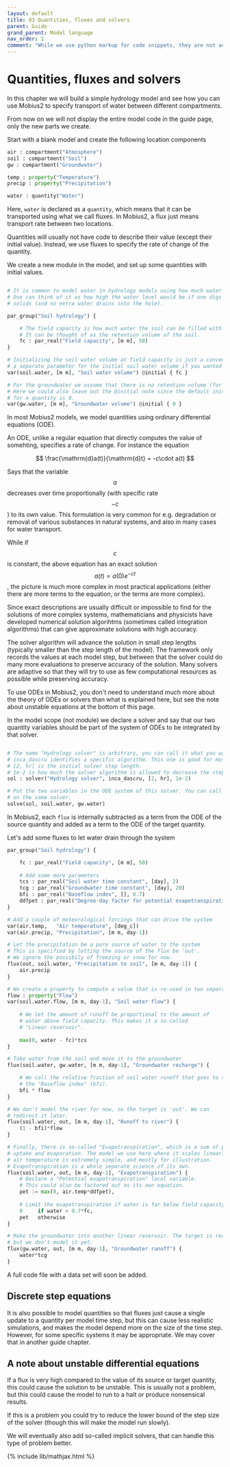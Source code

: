 ```yaml
---
layout: default
title: 03 Quantities, fluxes and solvers
parent: Guide
grand_parent: Model language
nav_order: 1
comment: "While we use python markup for code snippets, they are not actually python, it just creates convenient coloring for this format."
---
```


# Quantities, fluxes and solvers

In this chapter we will build a simple hydrology model and see how you can use Mobius2 to specify transport of water between different compartments.

From now on we will not display the entire model code in the guide page, only the new parts we create.

Start with a blank model and create the following location components

```python
air : compartment("Atmosphere")
soil : compartment("Soil")
gw : compartment("Groundwater")

temp : property("Temperature")
precip : property("Precipitation")

water : quantity("Water")
```

Here, `water` is declared as a `quantity`, which means that it can be transported using what we call fluxes. In Mobius2, a flux just means transport rate between two locations.

Quantities will usually not have code to describe their value (except their initial value). Instead, we use fluxes to specify the rate of change of the quantity.

We create a new module in the model, and set up some quantities with initial values.

```python

# It is common to model water in hydrology models using how much water is in a single column of the soil.
# One can think of it as how high the water level would be if one digs a hole in the soil and remove the
# solids (and no extra water drains into the hole).

par_group("Soil hydrology") {

	# The field capacity is how much water the soil can be filled with before there is runoff.
	# It can be thought of as the retention volume of the soil.
	fc : par_real("Field capacity", [m m], 50)
}

# Initializing the soil water volume at field capacity is just a convenience. You could create
# a separate parameter for the initial soil water volume if you wanted to.
var(soil.water, [m m], "Soil water volume") @initial { fc }

# For the groundwater we assume that there is no retention volume (for now).
# Here we could also leave out the @initial note since the default initial value
# for a quantity is 0.
var(gw.water, [m m], "Groundwater volume") @initial { 0 }

```

In most Mobius2 models, we model quantities using ordinary differential equations (ODE).

An ODE, unlike a regular equation that directly computes the value of somehting, specifies a rate of change. For instance the equation

$$
\frac{\mathrm{d}a(t)}{\mathrm{d}t} = -c\cdot a(t)
$$

Says that the variable $$a$$ decreases over time proportionally (with specific rate $$-c$$) to its own value. This formulation is very common for e.g. degradation or removal of various substances in natural systems, and also in many cases for water transport.

While if $$c$$ is constant, the above equation has an exact solution $$a(t) = a(0)e^{-ct}$$, the picture is much more complex in most practical applications (either there are more terms to the equation, or the terms are more complex).

Since exact descriptions are usually difficult or impossible to find for the solutions of more complex systems, mathematicians and physicists have developed numerical solution algorihtms (sometimes called integration algorithms) that can give approximate solutions with high accuracy.

The solver algorithm will advance the solution in small step lengths (typically smaller than the step length of the model). The framework only records the values at each model step, but between that the solver could do many more evaluations to preserve accuracy of the solution. Many solvers are adaptive so that they will try to use as few computational resources as possible while preserving accuracy.

To use ODEs in Mobius2, you don't need to understand much more about the theory of ODEs or solvers than what is explained here, but see the note about unstable equations at the bottom of this page.

In the model scope (not module) we declare a solver and say that our two quantity variables should be part of the system of ODEs to be integrated by that solver.

```python

# The name "Hydrology solver" is arbitrary, you can call it what you want. This is just for reference e.g. in error messages.
# inca_dascru identifies a specific algorithm. This one is good for most purposes.
# [2, hr] is the initial solver step length.
# 1e-2 is how much the solver algorithm is allowed to decrease the step size to preserve accuracy of the solution.
sol : solver("Hydrology solver", inca_dascru, [2, hr], 1e-2)

# Put the two variables in the ODE system of this solver. You can call solve as many times you want
# on the same solver.
solve(sol, soil.water, gw.water)
```

In Mobius2, each `flux` is internally subtracted as a term from the ODE of the source quantity and added as a term to the ODE of the target quantity.

Let's add some fluxes to let water drain through the system

```python
par_group("Soil hydrology") {

	fc : par_real("Field capacity", [m m], 50)
	
	# Add some more parameters
	tcs : par_real("Soil water time constant", [day], 2)
	tcg : par_real("Groundwater time constant", [day], 20)
	bfi : par_real("Baseflow index", [], 0.7)
	ddfpet : par_real("Degree-day factor for potential evapotranspiration", [m m, deg_c-1, day-1], 1.2)
}

# Add a couple of meteorological forcings that can drive the system
var(air.temp,   "Air temperature", [deg_c])
var(air.precip, "Precipitation", [m m, day-1])

# Let the precipitation be a pure source of water to the system
# This is specified by letting the source of the flux be 'out'.
# We ignore the possibily of freezing or snow for now.
flux(out, soil.water, "Precipitation to soil", [m m, day-1]) {
	air.precip
}

# We create a property to compute a value that is re-used in two separate fluxes.
flow : property("Flow")
var(soil.water.flow, [m m, day-1], "Soil water flow") {
	
	# We let the amount of runoff be proportional to the amount of
	# water above field capacity. This makes it a so-called
	# "Linear reservoir".
	
	max(0, water - fc)*tcs
}

# Take water from the soil and move it to the groundwater
flux(soil.water, gw.water, [m m, day-1], "Groundwater recharge") {

	# We call the relative fraction of soil water runoff that goes to the groundwater
	# the "Baseflow index" (bfi).
	bfi * flow
}

# We don't model the river for now, so the target is 'out'. We can
# redirect it later.
flux(soil.water, out, [m m, day-1], "Runoff to river") {
	(1 - bfi)*flow
}

# Finally, there is so-called "Evapotranspiration", which is a sum of plant water
# uptake and evaporation. The model we use here where it scales linearly with
# air temperature is extremely simple, and mostly for illustration.
# Evapotranspiration is a whole separate science of its own.
flux(soil.water, out, [m m, day-1], "Evapotranspiration") {
	# Declare a "Potential evapotranspiration" local variable.
	# This could also be factored out as its own equation.
	pet := max(0, air.temp*ddfpet),
	
	# Limit the evapotranspiration if water is far below field capacity
	0     if water < 0.7*fc,
	pet   otherwise
}

# Make the groundwater into another linear reservoir. The target is really the river,
# but we don't model it yet.
flux(gw.water, out, [m m, day-1], "Groundwater runoff") {
	water*tcg
}
```

A full code file with a data set will soon be added.

## Discrete step equations

It is also possible to model quantities so that fluxes just cause a single update to a quantity per model time step, but this can cause less realistic simulations, and makes the model depend more on the size of the time step. However, for some specific systems it may be appropriate. We may cover that in another guide chapter.

## A note about unstable differential equations

If a flux is very high compared to the value of its source or target quantity, this could cause the solution to be unstable. This is usually not a problem, but this could cause the model to run to a halt or produce nonsensical results.

If this is a problem you could try to reduce the lower bound of the step size of the solver (though this will make the model run slowly).

We will eventually also add so-called implicit solvers, that can handle this type of problem better.

{% include lib/mathjax.html %}